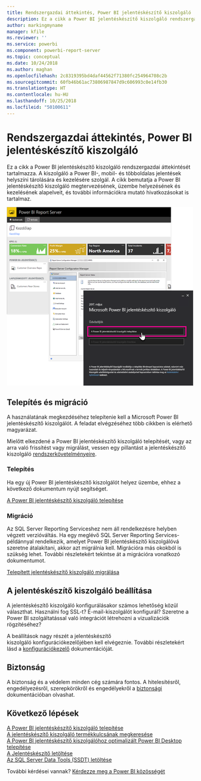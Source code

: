 ```yaml
---
title: Rendszergazdai áttekintés, Power BI jelentéskészítő kiszolgáló
description: Ez a cikk a Power BI jelentéskészítő kiszolgáló rendszergazdai áttekintését tartalmazza. A kiszolgáló a Power BI-, mobil- és többoldalas jelentések helyszíni tárolására és kezelésére szolgál.
author: markingmyname
manager: kfile
ms.reviewer: ''
ms.service: powerbi
ms.component: powerbi-report-server
ms.topic: conceptual
ms.date: 10/24/2018
ms.author: maghan
ms.openlocfilehash: 2c8319395bd4daf44562f71380fc254964708c2b
ms.sourcegitcommit: 60fb46b61ac73806987847d9c606993c0e14fb30
ms.translationtype: HT
ms.contentlocale: hu-HU
ms.lasthandoff: 10/25/2018
ms.locfileid: "50100611"
---
```

# <a name="admin-overview-power-bi-report-server"></a>Rendszergazdai áttekintés, Power BI jelentéskészítő kiszolgáló
Ez a cikk a Power BI jelentéskészítő kiszolgáló rendszergazdai áttekintését tartalmazza. A kiszolgáló a Power BI-, mobil- és többoldalas jelentések helyszíni tárolására és kezelésére szolgál. A cikk bemutatja a Power BI jelentéskészítő kiszolgáló megtervezésének, üzembe helyezésének és kezelésének alapelveit, és további információkra mutató hivatkozásokat is tartalmaz.

![](media/admin-handbook-overview/admin-handbook.png)



## <a name="installing-and-migration"></a>Telepítés és migráció
A használatának megkezdéséhez telepítenie kell a Microsoft Power BI jelentéskészítő kiszolgálót. A feladat elvégzéséhez több cikkben is elérhető magyarázat.

Mielőtt elkezdené a Power BI jelentéskészítő kiszolgáló telepítését, vagy az arra való frissítést vagy migrálást, vessen egy pillantást a jelentéskészítő kiszolgáló [rendszerkövetelményeire](system-requirements.md).

### <a name="installing"></a>Telepítés
Ha egy új Power BI jelentéskészítő kiszolgálót helyez üzembe, ehhez a következő dokumentum nyújt segítséget. 

[A Power BI jelentéskészítő kiszolgáló telepítése](install-report-server.md)

### <a name="migration"></a>Migráció
Az SQL Server Reporting Serviceshez nem áll rendelkezésre helyben végzett verzióváltás. Ha egy meglévő SQL Server Reporting Services-példánnyal rendelkezik, amelyet Power BI jelentéskészítő kiszolgálóvá szeretne átalakítani, akkor azt migrálnia kell. Migrációra más okokból is szükség lehet. További részletekért tekintse át a migrációra vonatkozó dokumentumot.

[Telepített jelentéskészítő kiszolgáló migrálása](migrate-report-server.md)

## <a name="configuring-your-report-server"></a>A jelentéskészítő kiszolgáló beállítása
A jelentéskészítő kiszolgáló konfigurálásakor számos lehetőség közül választhat. Használni fog SSL-t? E-mail-kiszolgálót konfigurál? Szeretne a Power BI szolgáltatással való integrációt létrehozni a vizualizációk rögzítéséhez?

A beállítások nagy részét a jelentéskészítő kiszolgáló konfigurációkezelőjében kell elvégeznie. További részletekért lásd a [konfigurációkezelő](https://docs.microsoft.com/sql/reporting-services/install-windows/reporting-services-configuration-manager-native-mode) dokumentációját.

## <a name="security"></a>Biztonság
A biztonság és a védelem minden cég számára fontos. A hitelesítésről, engedélyezésről, szerepkörökről és engedélyekről a [biztonsági](https://docs.microsoft.com/sql/reporting-services/security/reporting-services-security-and-protection) dokumentációban olvashat.

## <a name="next-steps"></a>Következő lépések
[A Power BI jelentéskészítő kiszolgáló telepítése](install-report-server.md)  
[A jelentéskészítő kiszolgáló termékkulcsának megkeresése](find-product-key.md)  
[A Power BI jelentéskészítő kiszolgálóhoz optimalizált Power BI Desktop telepítése](install-powerbi-desktop.md)  
[A Jelentéskészítő letöltése](https://www.microsoft.com/download/details.aspx?id=53613)  
[Az SQL Server Data Tools (SSDT) letöltése](http://go.microsoft.com/fwlink/?LinkID=616714)

További kérdései vannak? [Kérdezze meg a Power BI közösségét](https://community.powerbi.com/)

